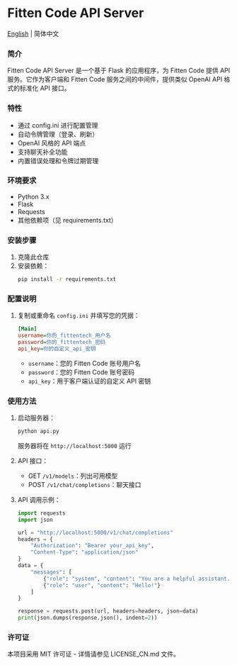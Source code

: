 # Fitten Code API Server

[English](https://github.com/bobotechnology/fitten-code-api/blob/main/README.md) | 简体中文

### 简介
Fitten Code API Server 是一个基于 Flask 的应用程序，为 Fitten Code 提供 API 服务。它作为客户端和 Fitten Code 服务之间的中间件，提供类似 OpenAI API 格式的标准化 API 接口。

### 特性
- 通过 config.ini 进行配置管理
- 自动令牌管理（登录、刷新）
- OpenAI 风格的 API 端点
- 支持聊天补全功能
- 内置错误处理和令牌过期管理

### 环境要求
- Python 3.x
- Flask
- Requests
- 其他依赖项（见 requirements.txt）

### 安装步骤
1. 克隆此仓库
2. 安装依赖：
   ```bash
   pip install -r requirements.txt
   ```

### 配置说明
1. 复制或重命名 `config.ini` 并填写您的凭据：
   ```ini
   [Main]
   username=你的_fittentech_用户名
   password=你的_fittentech_密码
   api_key=你的自定义_api_密钥
   ```
   - `username`：您的 Fitten Code 账号用户名
   - `password`：您的 Fitten Code 账号密码
   - `api_key`：用于客户端认证的自定义 API 密钥

### 使用方法
1. 启动服务器：
   ```bash
   python api.py
   ```
   服务器将在 `http://localhost:5000` 运行

2. API 接口：
   - GET `/v1/models`：列出可用模型
   - POST `/v1/chat/completions`：聊天接口

3. API 调用示例：
   ```python
   import requests
   import json

   url = "http://localhost:5000/v1/chat/completions"
   headers = {
       "Authorization": "Bearer your_api_key",
       "Content-Type": "application/json"
   }
   data = {
       "messages": [
           {"role": "system", "content": "You are a helpful assistant."},
           {"role": "user", "content": "Hello!"}
       ]
   }

   response = requests.post(url, headers=headers, json=data)
   print(json.dumps(response.json(), indent=2))
   ```

### 许可证
本项目采用 MIT 许可证 - 详情请参见 LICENSE_CN.md 文件。